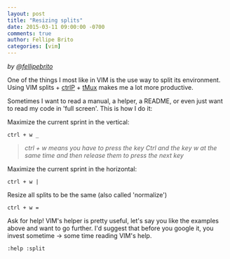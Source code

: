 ```yaml
---
layout: post
title: "Resizing splits"
date: 2015-03-11 09:00:00 -0700
comments: true
author: Fellipe Brito
categories: [vim]
---
```


_by [@fellipebrito](https://github.com/fellipebrito)_

One of the things I most like in VIM is the use way to split its environment. Using VIM splits + [ctrlP](https://github.com/kien/ctrlp.vim) + [tMux](http://en.wikipedia.org/wiki/Tmux) makes me a lot more productive.

Sometimes I want to read a manual, a helper, a README, or even just want to read my code in 'full screen'. This is how I do it:

Maximize the current sprint in the vertical:
```
ctrl + w _
```
> _ctrl + w means you have to press the key Ctrl and the key w at the same time and then release them to press the next key_

Maximize the current sprint in the horizontal:
```
ctrl + w |
```

Resize all splits to be the same (also called 'normalize')
```
ctrl + w =
```

Ask for help! VIM's helper is pretty useful, let's say you like the examples above and want to go further. I'd suggest that before you google it, you invest sometime → some time reading VIM's help.
```
:help :split
```
